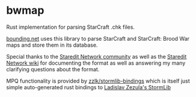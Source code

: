 # bwmap
Rust implementation for parsing StarCraft .chk files.

[bounding.net](https://bounding.net) uses this library to parse StarCraft and StarCraft: Brood War maps and store them in its database.

Special thanks to the [Staredit Network community](http://www.staredit.net) as well as the [Staredit Network wiki](http://www.staredit.net/wiki/index.php/Scenario.chk) for documenting the format as well as answering my many clarifying questions about the format.

MPQ functionality is provided by [zzlk/stormlib-bindings](https://github.com/zzlk/stormlib-bindings) which is itself just simple auto-generated rust bindings to [Ladislav Zezula's StormLib](https://github.com/ladislav-zezula/StormLib)

